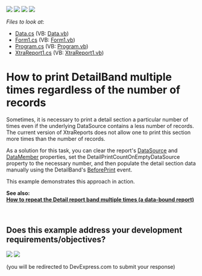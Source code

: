 <!-- default badges list -->
![](https://img.shields.io/endpoint?url=https://codecentral.devexpress.com/api/v1/VersionRange/128602399/13.1.4%2B)
[![](https://img.shields.io/badge/Open_in_DevExpress_Support_Center-FF7200?style=flat-square&logo=DevExpress&logoColor=white)](https://supportcenter.devexpress.com/ticket/details/E3740)
[![](https://img.shields.io/badge/📖_How_to_use_DevExpress_Examples-e9f6fc?style=flat-square)](https://docs.devexpress.com/GeneralInformation/403183)
[![](https://img.shields.io/badge/💬_Leave_Feedback-feecdd?style=flat-square)](#does-this-example-address-your-development-requirementsobjectives)
<!-- default badges end -->
<!-- default file list -->
*Files to look at*:

* [Data.cs](./CS/WindowsFormsApplication1/Data.cs) (VB: [Data.vb](./VB/WindowsFormsApplication1/Data.vb))
* [Form1.cs](./CS/WindowsFormsApplication1/Form1.cs) (VB: [Form1.vb](./VB/WindowsFormsApplication1/Form1.vb))
* [Program.cs](./CS/WindowsFormsApplication1/Program.cs) (VB: [Program.vb](./VB/WindowsFormsApplication1/Program.vb))
* [XtraReport1.cs](./CS/WindowsFormsApplication1/XtraReport1.cs) (VB: [XtraReport1.vb](./VB/WindowsFormsApplication1/XtraReport1.vb))
<!-- default file list end -->
# How to print DetailBand multiple times regardless of the number of records


<p>Sometimes, it is necessary to print a detail section a particular number of times even if the underlying DataSource contains a less number of records. The current version of XtraReports does not allow one to print this section more times than the number of records.</p>
<p>As a solution for this task, you can clear the report's <a href="http://documentation.devexpress.com/#XtraReports/DevExpressXtraReportsUIXtraReportBase_DataSourcetopic"><u>DataSource</u></a> and <a href="http://documentation.devexpress.com/#XtraReports/DevExpressXtraReportsUIXtraReportBase_DataMembertopic"><u>DataMember</u></a> properties, set the DetailPrintCountOnEmptyDataSource property to the necessary number, and then populate the detail section data manually using the DetailBand's <a href="http://documentation.devexpress.com/#XtraReports/DevExpressXtraReportsUIXRControl_BeforePrinttopic"><u>BeforePrint</u></a> event.</p>
<p>This example demonstrates this approach in action.</p>
<p><strong>See also:<br><a href="https://www.devexpress.com/Support/Center/p/T210911">How to repeat the Detail report band multiple times (a data-bound report)</a></strong></p>

<br/>


<!-- feedback -->
## Does this example address your development requirements/objectives?

[<img src="https://www.devexpress.com/support/examples/i/yes-button.svg"/>](https://www.devexpress.com/support/examples/survey.xml?utm_source=github&utm_campaign=reporting-winforms-fill-empty-space-blank-rows&~~~was_helpful=yes) [<img src="https://www.devexpress.com/support/examples/i/no-button.svg"/>](https://www.devexpress.com/support/examples/survey.xml?utm_source=github&utm_campaign=reporting-winforms-fill-empty-space-blank-rows&~~~was_helpful=no)

(you will be redirected to DevExpress.com to submit your response)
<!-- feedback end -->
